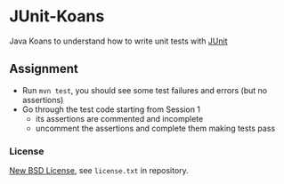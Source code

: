 # JUnit-Koans
Java Koans to understand how to write unit tests with [JUnit](http://junit.org/)

## Assignment ##

* Run `mvn test`, you should see some test failures and errors (but no assertions)
* Go through the test code starting from Session 1
  * its assertions are commented and incomplete
  * uncomment the assertions and complete them making tests pass

### License ###
[New BSD License](http://opensource.org/licenses/bsd-license.php), see `license.txt` in repository.
